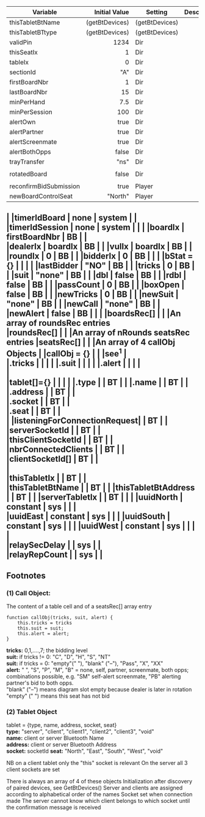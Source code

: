 | Variable              | Initial Value | Setting       |Description|
| ----------------------|--------------:|---------------|-----------|
|thisTabletBtName       |(getBtDevices) |(getBtDevices) |           |
|thisTabletBTtype       |(getBtDevices) |(getBtDevices) |           |
|validPin               |   1234        | Dir           |           |
|thisSeatIx             |   1           | Dir	        |           |
|tableIx                |   0           | Dir	        |           |
|sectionId              |   "A"         | Dir           |           |	
|firstBoardNbr          |	1           | Dir	        |           |
|lastBoardNbr           |	15          | Dir	        |           |
|minPerHand             |	7.5         | Dir	        |           |
|minPerSession          |	100         | Dir	        |           |
|alertOwn               |	true        | Dir	        |           |
|alertPartner           |	true        | Dir	        |           |
|alertScreenmate        |	true        | Dir	        |           |
|alertBothOpps          |	false       | Dir	        |           |
|trayTransfer           |	"ns"        | Dir	        |           |
|                       |               |               |           |
|rotatedBoard           | 	false       | Dir	        |           |
|                       |               |               |           |
|reconfirmBidSubmission |	true        | Player        |           |	
|newBoardControlSeat    | "North"       | Player	    |           |
|
|timerIdBoard           |  none         | system        |           |	
|timerIdSession         |	none        | system        |	        |
|
|boardIx                | firstBoardNbr | BB            |           |	
|dealerIx               | boardIx       | BB            |           |
|vulIx                  | boardIx       | BB            |           |
|roundIx                | 0             | BB            |	        |
|bidderIx               | 0             | BB            |	        |
|
|bStat = {}             |			    |               |           |
|lastBidder             | "NO"          | BB            |	        |
|tricks                 | 0             | BB            |	        |
|suit                   | "none"        | BB            |	        |
|dbl                    | false         | BB            |	        |
|rdbl                   | false         | BB            |	        |
|passCount              | 0             | BB            |	        |
|boxOpen                | false         | BB            |	        |
|newTricks              | 0             | BB            |	        |
|newSuit                | "none"        | BB            |	        |
|newCall                | "none"        | BB            |	        |
|newAlert               | false         | BB            |           |
|
|boardsRec[]            |               |               |An array of roundsRec entries	
|roundsRec[]            |               |               |An array of nRounds seatsRec entries
|seatsRec[]             |               |               |An array of 4 callObj	Objects
|
|callObj = {}           |               |               |see<sup>1</sup>       |  
|.tricks                |               |               |           |
|.suit                  |               |               |           |
|.alert                 |               |               |           |   
|			
|tablet[]={}            |               |               |           |
|.type		            |               | BT            |	        |
|.name		            |               | BT            |	        |
|.address		        |               | BT            |           |	
|.socket	            |               | BT            |           |	
|.seat		            |               | BT            |           |	
|
|listeningForConnectionRequest|         | BT            |           |	
|serverSocketId	        |               | BT            |           |	
|thisClientSocketId     |               | BT            |           |	
|nbrConnectedClients    |		        | BT            |           |	
|clientSocketId[]       		        | BT            |           |	
|			
|thisTabletIx	        |	            | BT            |           |	
|thisTabletBtName       |		        | BT	        |           |
|thisTabletBtAddress    |		        | BT	        |           |
|serverTabletIx		    |               | BT	        |           |
|
|uuidNorth		        | constant      | sys           |           |           |	
|uuidEast		        | constant      | sys	        |           |           |
|uuidSouth		        | constant      | sys	        |           |           |
|uuidWest		        | constant      | sys	        |           |           |
|			
|relaySecDelay          |               | sys           |           |	
|relayRepCount	        |               | sys           |           |	
-------------------------------------------------------------------------
## Footnotes
### (1) Call Object:
The content of a table cell and of a seatsRec[] array entry  
````
function callObj(tricks, suit, alert) {
    this.tricks = tricks
    this.suit = suit;
    this.alert = alert;
}
````
**tricks:** 0,1,....,7; the bidding level  
**suit:** if tricks != 0: "C", "D", "H", "S", "NT"  
**suit:** if tricks = 0: "empty"("&nbsp;"), "blank" ("&ndash;"), "Pass", "X", "XX"  
**alert:** " ", "S", "P", "M", "B" = none, self, partner, screenmate, both opps;  
combinations possible, e.g. "SM" self-alert screenmate, "PB" alerting partner's
bid to both opps.  
"blank" ("&ndash;") means diagram slot empty because dealer is later in rotation  
"empty" ("&nbsp;") means this seat has not bid  

### (2) Tablet Object 
tablet = {type, name, address, socket, seat}  
**type:** "server", "client", "client1", "client2", "client3", "void"  
**name:** client or server Bluetooth Name  
**address:** client or server Bluetooth Address  
**socket:** socketId
**seat:** "North", "East", "South", "West", "void"  

NB on a client tablet only the "this" socket is relevant
On the server all 3 client sockets are set

There is always an array of 4 of these objects
Initialization after discovery of paired devices, see GetBtDevices()
Server and clients are assigned according to alphabetical order of the names
Socket set when connection made
The server cannot know which client belongs to which socket until
the confirmation message is received
    
